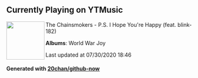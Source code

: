 ## Currently Playing on YTMusic

[<img align="left" width="100" src="https://lh3.googleusercontent.com/E3hiJa7ieYyoW0sRkcSIgqwwQQv4MawfTZBWvj1OBkRvFAtP3ps51VQnVSk4vIRCMVJCcsTt5TrTsYm1Cg">](https://music.youtube.com/channel/UCQgUHOPJJrmzCjExg-ISupA)

The Chainsmokers - P.S. I Hope You're Happy (feat. blink-182)

**Albums**: World War Joy

Last updated at 07/30/2020 18:46

#### Generated with [20chan/github-now](https://github.com/20chan/github-now)


<!--
**20chan/20chan** is a ✨ _special_ ✨ repository because its `README.md` (this file) appears on your GitHub profile.

Here are some ideas to get you started:

- 🔭 I’m currently working on ...
- 🌱 I’m currently learning ...
- 👯 I’m looking to collaborate on ...
- 🤔 I’m looking for help with ...
- 💬 Ask me about ...
- 📫 How to reach me: ...
- 😄 Pronouns: ...
- ⚡ Fun fact: ...
-->
